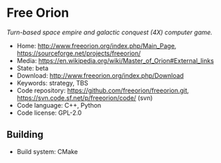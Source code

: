 # Free Orion

_Turn-based space empire and galactic conquest (4X) computer game._

- Home: http://www.freeorion.org/index.php/Main_Page, https://sourceforge.net/projects/freeorion/
- Media: https://en.wikipedia.org/wiki/Master_of_Orion#External_links
- State: beta
- Download: http://www.freeorion.org/index.php/Download
- Keywords: strategy, TBS
- Code repository: https://github.com/freeorion/freeorion.git, https://svn.code.sf.net/p/freeorion/code/ (svn)
- Code language: C++, Python
- Code license: GPL-2.0

## Building

- Build system: CMake
